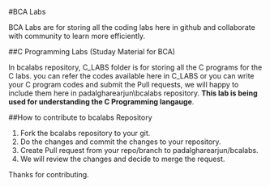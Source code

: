 #BCA Labs

BCA Labs are for storing all the coding labs here in github and collaborate with community to learn more efficiently. 

##C Programming Labs (Studay Material for BCA)

In bcalabs repository, C_LABS folder is for storing all the C programs for the C labs. you can refer the codes available here in C_LABS or you can write your C program codes and submit the Pull requests, we will happy to include them here in padalgharearjun\bcalabs repository.
**This lab is being used for understanding the C Programming langauge**. 




##How to contribute to bcalabs Repository

1. Fork the bcalabs repository to your git.
2. Do the changes and commit the changes to your repository.
3. Create Pull request from your repo/branch to padalgharearjun/bcalabs.
4. We will review the changes and decide to merge the request.

Thanks for contributing.

